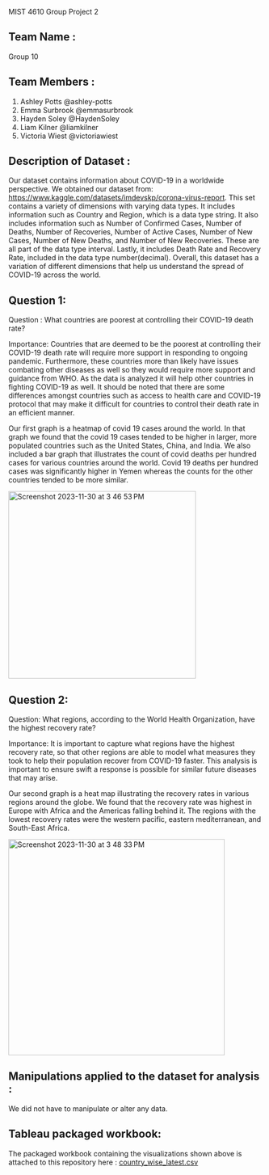 MIST 4610 Group Project 2

## Team Name : 
Group 10

## Team Members :
1. Ashley Potts @ashley-potts
2. Emma Surbrook @emmasurbrook
3. Hayden Soley @HaydenSoley
4. Liam Kilner @liamkilner
5. Victoria Wiest @victoriawiest

## Description of Dataset : 

Our dataset contains information about COVID-19 in a worldwide perspective. We obtained our dataset from: https://www.kaggle.com/datasets/imdevskp/corona-virus-report. This set contains a variety of dimensions with varying data types. It includes information such as Country and Region, which is a data type string. It also includes information such as Number of Confirmed Cases, Number of Deaths,  Number of Recoveries, Number of Active Cases, Number of New Cases, Number of New Deaths, and Number of New Recoveries. These are all part of the data type interval. Lastly, it includes Death Rate and Recovery Rate, included in the data type number(decimal). Overall, this dataset has a variation of different dimensions that help us understand the spread of COVID-19 across the world.


## Question 1: 
Question : What countries are poorest at controlling their COVID-19 death rate?

Importance: 
Countries that are deemed to be the poorest at controlling their COVID-19 death rate will require more support in responding to ongoing pandemic. Furthermore, these countries more than likely have issues combating other diseases as well so they would require more support and guidance from WHO. As the data is analyzed it will help other countries in fighting COVID-19 as well. It should be noted that there are some differences amongst countries such as access to health care and COVID-19 protocol that may make it difficult for countries to control their death rate in an efficient manner. 

Our first graph is a heatmap of covid 19 cases around the world. In that graph we found that the covid 19 cases tended to be higher in larger, more populated countries such as the United States, China, and India. We also included a bar graph that illustrates the count of covid deaths per hundred cases for various countries around the world. Covid 19 deaths per hundred cases was significantly higher in Yemen whereas the counts for the other countries tended to be more similar.

<img width="371" alt="Screenshot 2023-11-30 at 3 46 53 PM" src="https://github.com/ashley-potts/MIST-4610-Project-2/assets/148247835/7523830c-3b0c-4647-8d6b-32ef5b11318b">

## Question 2: 

Question: What regions, according to the World Health Organization, have the highest recovery rate?

Importance: 
It is important to capture what regions have the highest recovery rate, so that other regions are able to model what measures they took to help their population recover from COVID-19 faster. This analysis is important to ensure swift a response is possible for similar future diseases that may arise. 

Our second graph is a heat map illustrating the recovery rates in various regions around the globe. We found that the recovery rate was highest in Europe with Africa and the Americas falling behind it. The regions with the lowest recovery rates were the western pacific, eastern mediterranean, and South-East Africa. 

<img width="428" alt="Screenshot 2023-11-30 at 3 48 33 PM" src="https://github.com/ashley-potts/MIST-4610-Project-2/assets/148247835/f8cac96f-1f35-4843-86eb-e72ca009ab7f">

## Manipulations applied to the dataset for analysis : 
We did not have to manipulate or alter any data. 

## Tableau packaged workbook:  
The packaged workbook containing the visualizations shown above is attached to this repository here : 
[country_wise_latest.csv](https://github.com/ashley-potts/MIST-4610-Project-2/files/13532004/country_wise_latest.csv)
